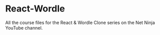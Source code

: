 # React-Wordle
All the course files for the React &amp; Wordle Clone series on the Net Ninja YouTube channel.
